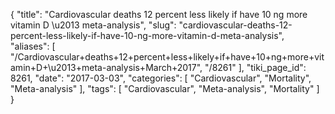 {
    "title": "Cardiovascular deaths 12 percent less likely if have 10 ng more vitamin D \u2013 meta-analysis",
    "slug": "cardiovascular-deaths-12-percent-less-likely-if-have-10-ng-more-vitamin-d-meta-analysis",
    "aliases": [
        "/Cardiovascular+deaths+12+percent+less+likely+if+have+10+ng+more+vitamin+D+\u2013+meta-analysis+March+2017",
        "/8261"
    ],
    "tiki_page_id": 8261,
    "date": "2017-03-03",
    "categories": [
        "Cardiovascular",
        "Mortality",
        "Meta-analysis"
    ],
    "tags": [
        "Cardiovascular",
        "Meta-analysis",
        "Mortality"
    ]
}